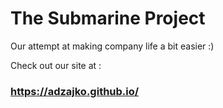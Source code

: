 # The Submarine Project

Our attempt at making company life a bit easier :)

Check out our site at :

### https://adzajko.github.io/
